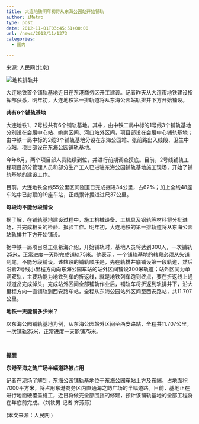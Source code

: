 ```yaml
---
title: 大连地铁明年初将从东海公园站开始铺轨
author: iMetro
type: post
date: 2012-11-01T03:45:51+00:00
url: /news/2012/11/1373
categories:
  - 国内

---
```

来源: 人民网(北京)

![地铁排轨井][1] 

大连地铁首个铺轨基地近日在东港商务区开工建设。记者昨天从大连市地铁建设指挥部获悉，明年初，大连地铁第一排轨道将从东海公园站轨排井下方开始铺设。

**共有6个铺轨基地**

大连地铁1、2号线共有6个铺轨基地。其中，由中铁二局中标的1号线3个铺轨基地分别设在会展中心站、姚南区间、河口站外区间，项目部设在会展中心铺轨基地；由中铁一局中标的2线3个铺轨基地分设在东海公园站、张前路出入线段、卫生中心站，项目部设在东海公园铺轨基地。

今年8月，两个项目部人员陆续到位，并进行前期调查摸底。目前，2号线铺轨工程项目部分管理人员和部分生产工人已进驻东海公园铺轨基地施工现场，开始了铺轨基地的建设工作。

目前，大连地铁全线55公里区间隧道已完成掘进34公里，占62%；加上全线48座车站中已封顶的19座车站，正线累计掘进进尺37公里。

**每段均不能分段铺设**

据了解，在铺轨基地建设过程中，施工机械设备、工机具及钢轨等材料将分批进场，并完成相关的检验、报验工作。明年初，大连地铁的第一排轨道将从东海公园站轨排井下方开始铺设。

据中铁一局项目总工张希海介绍，开始铺轨时，基地人员将达到300人，一次铺轨25米，正常进度一天能完成铺轨75米。他表示，一个铺轨基地的辖段必须从头铺到尾，不能分段铺设。该辖段的铺轨顺序是，先在轨排井底铺设第一段轨道，然后沿着2号线小里程方向向东海公园车站的站外区间铺设300米轨道；站外区间为单洞双轨，主要功能为地铁列车的折返线，就是地铁列车跑到终点，要在折返线上通过道岔完成掉头。完成站外区间全部铺轨作业后，铺轨车将折返到轨排井下，沿大里程方向一直铺轨到西安路车站，全程从东海公园站外区间至西安路站，共11.707公里。

**地铁一天能铺多少米？**

以东海公园铺轨基地为例，从东海公园站外区间至西安路站，全程共11.707公里，一次铺轨25米，正常进度一天能铺75米。

&nbsp;

**提醒**

**东港至海之韵广场半幅道路被占用**

记者在现场了解到，东海公园铺轨基地位于东海公园车站上方及东端，占地面积7000平方米，将占用东港商务区内直通海之韵广场的半幅道路。目前，基地正在进行地面硬覆盖施工，近日将做完全部围挡的修建，预计该铺轨基地的全部工程将在年底前完成。（刘铁男 记者 齐芳芳）

<div>
  (本文来源：人民网 )
</div>

 [1]: http://img1.cache.netease.com/catchpic/5/5B/5BBCA55E22E7CE3756D81E5E8FBDE65D.jpg